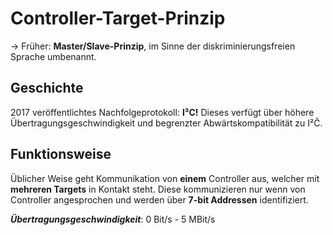 # Controller-Target-Prinzip
-> Früher: **Master/Slave-Prinzip**, im Sinne der diskriminierungsfreien Sprache umbenannt.


## Geschichte

2017 veröffentlichtes Nachfolgeprotokoll: **I³C!**
Dieses verfügt über höhere Übertragungsgeschwindigkeit und begrenzter Abwärtskompatibilität zu I²Ĉ.


## Funktionsweise

Üblicher Weise geht Kommunikation von **einem** Controller aus, welcher mit **mehreren Targets** in Kontakt steht. Diese kommunizieren nur wenn von Controller angesprochen und werden über **7-bit Addressen** identifiziert.

***Übertragungsgeschwindigkeit***: 0 Bit/s - 5 MBit/s

